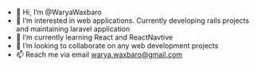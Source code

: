 - 👋 Hi, I’m @WaryaWaxbaro
- 👀 I’m interested in web applications. Currently developing rails projects and maintaining laravel application
- 🌱 I’m currently learning React and ReactNavtive
- 💞️ I’m looking to collaborate on any web development projects
- 📫 Reach me via email warya.waxbaro@gmail.com

<!---
WaryaWaxbaro/WaryaWaxbaro is a ✨ special ✨ repository because its `README.md` (this file) appears on your GitHub profile.
You can click the Preview link to take a look at your changes.
--->
